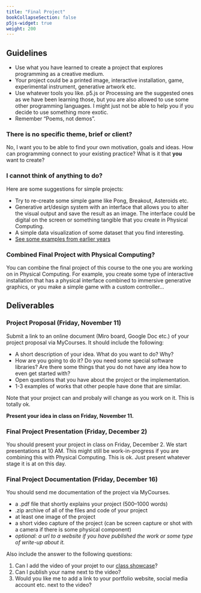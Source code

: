 ```yaml
---
title: "Final Project"
bookCollapseSection: false
p5js-widget: true
weight: 200
---
```


## Guidelines

- Use what you have learned to create a project that explores programming as a creative medium.
- Your project could be a printed image, interactive installation, game, experimental instrument, generative artwork etc.
- Use whatever tools you like. p5.js or Processing are the suggested ones as we have been learning those, but you are also allowed to use some other programming languages. I might just not be able to help you if you decide to use something more exotic.
- Remember “Poems, not demos”.

### There is no specific theme, brief or client?

No, I want you to be able to find your own motivation, goals and ideas. How can programming connect to your existing practice? What is it that **you** want to create?

### I cannot think of anything to do?

Here are some suggestions for simple projects:

- Try to re-create some simple game like Pong, Breakout, Asteroids etc.
- Generative art/design system with an interface that allows you to alter the visual output and save the result as an image. The interface could be digital on the screen or something tangible that you create in Physical Computing.
- A simple data visualization of some dataset that you find interesting.
- [See some examples from earlier years](../showcase/)

### Combined Final Project with Physical Computing?

You can combine the final project of this course to the one you are working on in Physical Computing. For example, you create some type of interactive installation that has a physical interface combined to immersive generative graphics, or you make a simple game with a custom controller...

## Deliverables

### Project Proposal (Friday, November 11)

Submit a link to an online document (Miro board, Google Doc etc.) of your project proposal via MyCourses. It should include the following:
- A short description of your idea. What do you want to do? Why?
- How are you going to do it? Do you need some special software libraries? Are there some things that you do not have any idea how to even get started with?
- Open questions that you have about the project or the implementation.
- 1-3 examples of works that other people have done that are similar.

Note that your project can and probaly will change as you work on it. This is totally ok.

**Present your idea in class on Friday, November 11.**

### Final Project Presentation (Friday, December 2)

You should present your project in class on Friday, December 2. We start presentations at 10 AM. This might still be work-in-progress if you are combining this with Physical Computing. This is ok. Just present whatever stage it is at on this day.

### Final Project Documentation (Friday, December 16)

You should send me documentation of the project via MyCourses.

- a .pdf file that shortly explains your project (500–1000 words)
- .zip archive of all of the files and code of your project
- at least one image of the project
- a short video capture of the project (can be screen capture or shot with a camera if there is some physical component)
- *optional: a url to a website if you have published the work or some type of write-up about it.*

Also include the answer to the following questions:
1. Can I add the video of your projet to our [class showcase](../showcase/2022/)?
2. Can I publish your name next to the video?
3. Would you like me to add a link to your portfolio website, social media account etc. next to the video?




